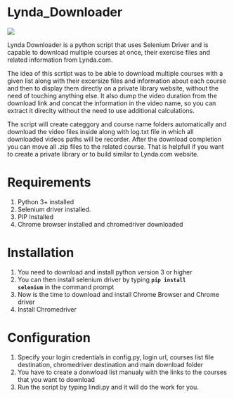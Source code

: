 # Lynda_Downloader
<img src="https://i.gyazo.com/18774847678fd60490f939f662ed2f9b.png"></img>

Lynda Downloader is a python script that uses Selenium Driver and is capable to download multiple courses at once, their exercise files and related information from Lynda.com. 

The idea of this scrtipt was to be able to download multiple courses with a given list along with their excersize files and information about each course and then to display them directly on a private library website, without the need of touching anything else. It also dump the video duration from the download link and concat the information in the video name, so you can extract it direclty without the need to use additional calculations.

The script will create categgory and course name folders automatically and download the video files inside along with log.txt file in which all downloaded videos paths will be recorder. After the download completion you can move all .zip files to the related course. That is helpfull if you want to create a private library or to build similar to Lynda.com website.</br>


# Requirements
1. Python 3+ installed </br>
2. Selenium driver installed. </br>
3. PIP Installed
4. Chrome browser installed and chromedriver downloaded</br>

# Installation
1. You need to download and install python version 3 or higher</br>
2. You can then install selenium driver by typing <code><b>pip install selenium</b></code> in the command prompt</br>
3. Now is the time to download and install Chrome Browser and Chrome driver
4. Install Chromedriver

# Configuration
1. Specify your login credentials in config.py, login url, courses list file destination, chromedriver destination and main download folder
2. You have to create a donwload list manualy with the links to the courses that you want to download
3. Run the script by typing lindi.py and it will do the work for you.

